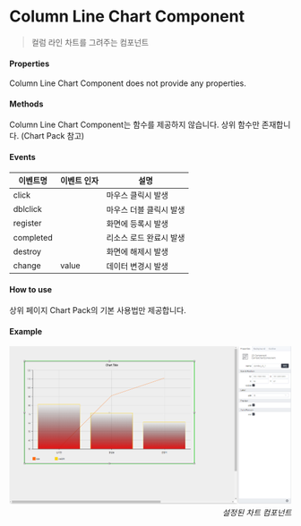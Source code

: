 # Column Line Chart Component
> 컬럼 라인 차트를 그려주는 컴포넌트

#### Properties
Column Line Chart Component does not provide any properties.

#### Methods
Column Line Chart Component는 함수를 제공하지 않습니다. 상위 함수만 존재합니다. (Chart Pack 참고)

#### Events
|이벤트명|이벤트 인자|설명|
|---|---|---|
|click||마우스 클릭시 발생|
|dblclick||마우스 더블 클릭시 발생|
|register||화면에 등록시 발생|
|completed||리소스 로드 완료시 발생|
|destroy||화면에 해제시 발생|
|change|value|데이터 변경시 발생|

#### How to use

상위 페이지 Chart Pack의 기본 사용법만 제공합니다.

#### Example

![gras](./images/column_line.png)
<p align="right" style="margin-top: -.85em;font-style: italic;">설정된 차트 컴포넌트</p>